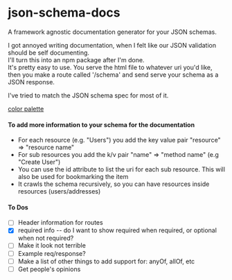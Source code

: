 # json-schema-docs
A framework agnostic documentation generator for your JSON schemas.

I got annoyed writing documentation, when I felt like our JSON validation should be self documenting.  
I'll turn this into an npm package after I'm done.  
It's pretty easy to use. You serve the html file to whatever uri you'd like, then you make a route called '/schema' and send serve your schema as a JSON response.  

I've tried to match the JSON schema spec for most of it.

[color palette](http://paletton.com/#uid=13x0u0kktl7Xh3pEkaI5tyV00Kh)

#### To add more information to your schema for the documentation
- For each resource (e.g. "Users") you add the key value pair "resource" => "resource name"
- For sub resources you add the k/v pair "name" => "method name" (e.g "Create User")
- You can use the id attribute to list the uri for each sub resource. This will also be used for bookmarking the item
- It crawls the schema recursively, so you can have resources inside resources (users/addresses)

#### To Dos
- [ ] Header information for routes
- [x] required info -- do I want to show required when required, or optional when not required?
- [ ] Make it look not terrible
- [ ] Example req/response?
- [ ] Make a list of other things to add support for: anyOf, allOf, etc
- [ ] Get people's opinions
